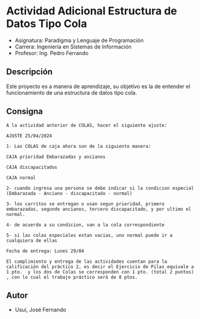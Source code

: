 # Actividad Adicional Estructura de Datos Tipo Cola

- Asignatura: Paradigma y Lenguaje de Programación
- Carrera: Ingeniería en Sistemas de Información
- Profesor: Ing. Pedro Ferrando

## Descripción
Este proyecto es a manera de aprendizaje, su objetivo es la de entender el funcionamiento de una estructura de datos tipo cola.

## Consigna

```
A la actividad anterior de COLAS, hacer el siguiente ajuste:

AJUSTE 25/04/2024

1- Las COLAS de caja ahora son de la siguiente manera:

CAJA prioridad Embarazadas y ancianos

CAJA discapacitados

CAJA normal

2- cuando ingresa una persona se debe indicar si la condicion especial (Embarazada - Anciano - discapacitado - normal)

3- los carritos se entregan o usan segun prioridad, primero embarazadas, segundo ancianos, tercero discapacitado, y por ultimo el normal.

4- de acuerdo a su condicion, van a la cola correspondiente

5- si las colas especiales estan vacias, uno normal puede ir a cualquiera de ellas

Fecha de entrega: Lunes 29/04

El cumplimiento y entrega de las actividades cuentan para la calificación del práctico 2, es decir el Ejercicio de Pilas equivale a 1 pto.  y los dos de Colas se corresponden con 1 pto. (total 2 puntos) , con lo cual el trabajo práctico será de 8 ptos.
```

## Autor
- Usui, José Fernando